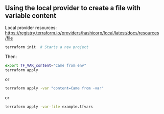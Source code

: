 ## Using the local provider to create a file with variable content

Local provider resources: https://registry.terraform.io/providers/hashicorp/local/latest/docs/resources/file

```sh
terraform init  # Starts a new project
```

Then:

```sh
export TF_VAR_content="Came from env"
terraform apply
```

or

```sh
terraform apply -var "content=Came from -var"
```

or

```sh
terraform apply -var-file example.tfvars
```
